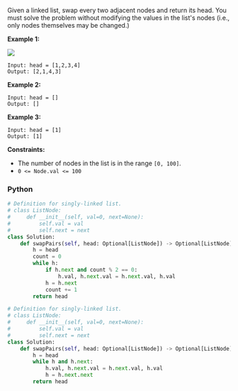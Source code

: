 Given a linked list, swap every two adjacent nodes and return its head. You must solve the problem without modifying the values in the list's nodes (i.e., only nodes themselves may be changed.)

**Example 1:**

![](https://assets.leetcode.com/uploads/2020/10/03/swap_ex1.jpg)
```
Input: head = [1,2,3,4]
Output: [2,1,4,3]
```

**Example 2:**
```
Input: head = []
Output: []
```

**Example 3:**
```
Input: head = [1]
Output: [1]
```

**Constraints:**

-   The number of nodes in the list is in the range  `[0, 100]`.
-   `0 <= Node.val <= 100`


### Python
```python
# Definition for singly-linked list.
# class ListNode:
#     def __init__(self, val=0, next=None):
#         self.val = val
#         self.next = next
class Solution:
    def swapPairs(self, head: Optional[ListNode]) -> Optional[ListNode]:
        h = head
        count = 0
        while h:
            if h.next and count % 2 == 0:
                h.val, h.next.val = h.next.val, h.val
            h = h.next
            count += 1
        return head
```

```python
# Definition for singly-linked list.
# class ListNode:
#     def __init__(self, val=0, next=None):
#         self.val = val
#         self.next = next
class Solution:
    def swapPairs(self, head: Optional[ListNode]) -> Optional[ListNode]:
        h = head
        while h and h.next:
            h.val, h.next.val = h.next.val, h.val
            h = h.next.next
        return head
```